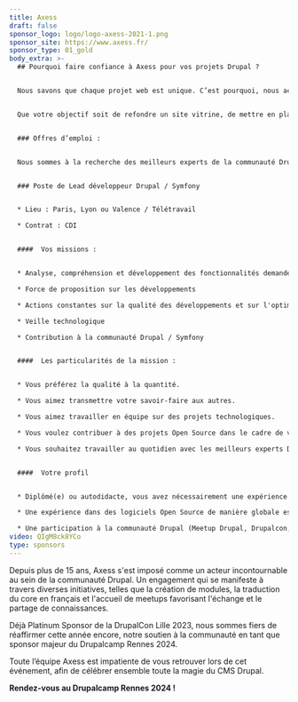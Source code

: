 ```yaml
---
title: Axess
draft: false
sponsor_logo: logo/logo-axess-2021-1.png
sponsor_site: https://www.axess.fr/
sponsor_type: 01_gold
body_extra: >-
  ## Pourquoi faire confiance à Axess pour vos projets Drupal ?


  Nous savons que chaque projet web est unique. C’est pourquoi, nous accompagnons nos clients dans la mise en œuvre de solutions sur mesure adaptées à leurs besoins spécifiques. 


  Que votre objectif soit de refondre un site vitrine, de mettre en place une plateforme e-commerce, d'améliorer l'expérience utilisateur ou de résoudre des défis techniques complexes, Axess se positionne comme partenaire incontournable à chaque étape de votre projet Drupal.


  ### Offres d’emploi :


  Nous sommes à la recherche des meilleurs experts de la communauté Drupal. Proposez-nous votre candidature spontanée directement sur notre [espace carrière](https://www.axess.fr/espace-carriere/offres-emplois/candidature-spontanee).


  ### Poste de Lead développeur Drupal / Symfony 


  * Lieu : Paris, Lyon ou Valence / Télétravail 

  * Contrat : CDI 


  ####  Vos missions :


  * Analyse, compréhension et développement des fonctionnalités demandées 

  * Force de proposition sur les développements 

  * Actions constantes sur la qualité des développements et sur l'optimisation des performances 

  * Veille technologique 

  * Contribution à la communauté Drupal / Symfony 


  ####  Les particularités de la mission : 


  * Vous préférez la qualité à la quantité. 

  * Vous aimez transmettre votre savoir-faire aux autres. 

  * Vous aimez travailler en équipe sur des projets technologiques. 

  * Vous voulez contribuer à des projets Open Source dans le cadre de votre travail sur des projets d'envergure pour des clients de référence. 

  * Vous souhaitez travailler au quotidien avec les meilleurs experts Drupal francophones et vous embarquer dans l'aventure Drupal 8+. 


  ####  Votre profil 


  * Diplômé(e) ou autodidacte, vous avez nécessairement une expérience réussie de 2 ans minimum sur des projets de développement Drupal comme la réalisation d'applications web, de sites web ou de modules personnalisés. 

  * Une expérience dans des logiciels Open Source de manière globale est un plus.  

  * Une participation à la communauté Drupal (Meetup Drupal, Drupalcon, Drupalcamp, contributions sur Drupal.org) est un plus.
video: QIgM8ck8YCo
type: sponsors
---
```

Depuis plus de 15 ans, Axess s'est imposé comme un acteur incontournable au sein de la communauté Drupal. Un engagement qui se manifeste à travers diverses initiatives, telles que la création de modules, la traduction du core en français et l'accueil de meetups favorisant l'échange et le partage de connaissances.

Déjà Platinum Sponsor de la DrupalCon Lille 2023, nous sommes fiers de réaffirmer cette année encore, notre soutien à la communauté en tant que sponsor majeur du Drupalcamp Rennes 2024. 

Toute l’équipe Axess est impatiente de vous retrouver lors de cet événement, afin de célébrer ensemble toute la magie du CMS Drupal.

**Rendez-vous au Drupalcamp Rennes 2024 !**
